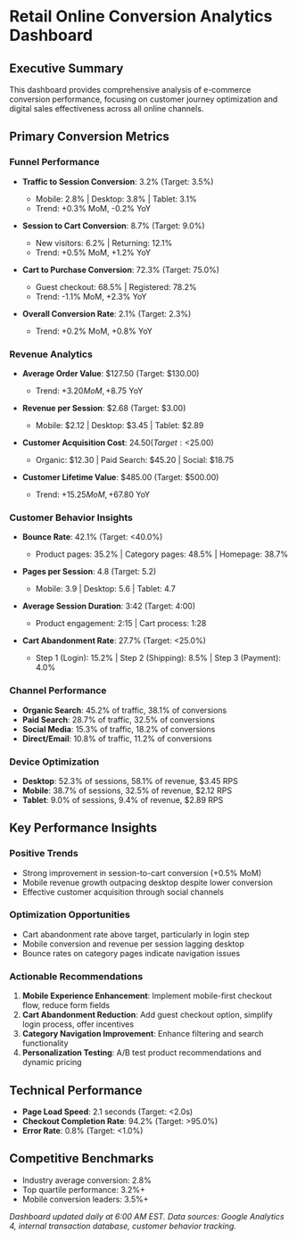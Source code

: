 # Retail Online Conversion Analytics Dashboard

## Executive Summary
This dashboard provides comprehensive analysis of e-commerce conversion performance, focusing on customer journey optimization and digital sales effectiveness across all online channels.

## Primary Conversion Metrics

### Funnel Performance
- **Traffic to Session Conversion**: 3.2% (Target: 3.5%)
  - Mobile: 2.8% | Desktop: 3.8% | Tablet: 3.1%
  - Trend: +0.3% MoM, -0.2% YoY

- **Session to Cart Conversion**: 8.7% (Target: 9.0%)
  - New visitors: 6.2% | Returning: 12.1%
  - Trend: +0.5% MoM, +1.2% YoY

- **Cart to Purchase Conversion**: 72.3% (Target: 75.0%)
  - Guest checkout: 68.5% | Registered: 78.2%
  - Trend: -1.1% MoM, +2.3% YoY

- **Overall Conversion Rate**: 2.1% (Target: 2.3%)
  - Trend: +0.2% MoM, +0.8% YoY

### Revenue Analytics
- **Average Order Value**: $127.50 (Target: $130.00)
  - Trend: +$3.20 MoM, +$8.75 YoY

- **Revenue per Session**: $2.68 (Target: $3.00)
  - Mobile: $2.12 | Desktop: $3.45 | Tablet: $2.89

- **Customer Acquisition Cost**: $24.50 (Target: <$25.00)
  - Organic: $12.30 | Paid Search: $45.20 | Social: $18.75

- **Customer Lifetime Value**: $485.00 (Target: $500.00)
  - Trend: +$15.25 MoM, +$67.80 YoY

### Customer Behavior Insights
- **Bounce Rate**: 42.1% (Target: <40.0%)
  - Product pages: 35.2% | Category pages: 48.5% | Homepage: 38.7%

- **Pages per Session**: 4.8 (Target: 5.2)
  - Mobile: 3.9 | Desktop: 5.6 | Tablet: 4.7

- **Average Session Duration**: 3:42 (Target: 4:00)
  - Product engagement: 2:15 | Cart process: 1:28

- **Cart Abandonment Rate**: 27.7% (Target: <25.0%)
  - Step 1 (Login): 15.2% | Step 2 (Shipping): 8.5% | Step 3 (Payment): 4.0%

### Channel Performance
- **Organic Search**: 45.2% of traffic, 38.1% of conversions
- **Paid Search**: 28.7% of traffic, 32.5% of conversions
- **Social Media**: 15.3% of traffic, 18.2% of conversions
- **Direct/Email**: 10.8% of traffic, 11.2% of conversions

### Device Optimization
- **Desktop**: 52.3% of sessions, 58.1% of revenue, $3.45 RPS
- **Mobile**: 38.7% of sessions, 32.5% of revenue, $2.12 RPS
- **Tablet**: 9.0% of sessions, 9.4% of revenue, $2.89 RPS

## Key Performance Insights

### Positive Trends
- Strong improvement in session-to-cart conversion (+0.5% MoM)
- Mobile revenue growth outpacing desktop despite lower conversion
- Effective customer acquisition through social channels

### Optimization Opportunities
- Cart abandonment rate above target, particularly in login step
- Mobile conversion and revenue per session lagging desktop
- Bounce rates on category pages indicate navigation issues

### Actionable Recommendations
1. **Mobile Experience Enhancement**: Implement mobile-first checkout flow, reduce form fields
2. **Cart Abandonment Reduction**: Add guest checkout option, simplify login process, offer incentives
3. **Category Navigation Improvement**: Enhance filtering and search functionality
4. **Personalization Testing**: A/B test product recommendations and dynamic pricing

## Technical Performance
- **Page Load Speed**: 2.1 seconds (Target: <2.0s)
- **Checkout Completion Rate**: 94.2% (Target: >95.0%)
- **Error Rate**: 0.8% (Target: <1.0%)

## Competitive Benchmarks
- Industry average conversion: 2.8%
- Top quartile performance: 3.2%+
- Mobile conversion leaders: 3.5%+

*Dashboard updated daily at 6:00 AM EST. Data sources: Google Analytics 4, internal transaction database, customer behavior tracking.*
